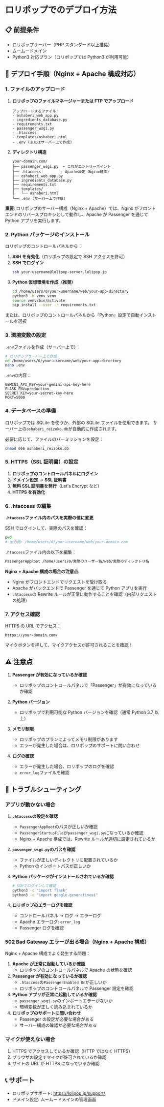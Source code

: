 # ロリポップでのデプロイ方法

## 📋 前提条件

- ロリポップサーバー（PHP スタンダード以上推奨）
- ムームードメイン
- Python3 対応プラン（ロリポップでは Python3 が利用可能）

## 🚀 デプロイ手順（Nginx + Apache 構成対応）

### 1. ファイルのアップロード

1. **ロリポップのファイルマネージャーまたは FTP でアップロード**

   ```
   アップロードするファイル：
   - oshaberi_web_app.py
   - ingredients_database.py
   - requirements.txt
   - passenger_wsgi.py
   - .htaccess
   - templates/oshaberi.html
   - .env (またはサーバー上で作成)
   ```

2. **ディレクトリ構造**
   ```
   your-domain.com/
   ├── passenger_wsgi.py  ← これがエントリーポイント
   ├── .htaccess         ← Apache設定（Nginx経由）
   ├── oshaberi_web_app.py
   ├── ingredients_database.py
   ├── requirements.txt
   ├── templates/
   │   └── oshaberi.html
   └── .env (サーバー上で作成)
   ```

**重要**: ロリポップのサーバー構成（Nginx + Apache）では、Nginx がフロントエンドのリバースプロキシとして動作し、Apache が Passenger を通じて Python アプリを実行します。

### 2. Python パッケージのインストール

ロリポップのコントロールパネルから：

1. **SSH を有効化**（ロリポップの設定で SSH アクセスを許可）
2. **SSH でログイン**
   ```bash
   ssh your-username@lolipop-server.lolipop.jp
   ```
3. **Python 仮想環境を作成（推奨）**
   ```bash
   cd /home/users/0/your-username/web/your-app-directory
   python3 -m venv venv
   source venv/bin/activate
   pip install --user -r requirements.txt
   ```

または、ロリポップのコントロールパネルから「Python」設定で自動インストールを選択

### 3. 環境変数の設定

`.env`ファイルを作成（サーバー上で）：

```bash
# ロリポップサーバー上で作成
cd /home/users/0/your-username/web/your-app-directory
nano .env
```

`.env`の内容：

```env
GEMINI_API_KEY=your-gemini-api-key-here
FLASK_ENV=production
SECRET_KEY=your-secret-key-here
PORT=5000
```

### 4. データベースの準備

ロリポップでは SQLite を使うか、外部の SQLite ファイルを使用できます。
サーバー上の`oshaberi_reizoko.db`が自動的に作成されます。

必要に応じて、ファイルのパーミッションを設定：

```bash
chmod 666 oshaberi_reizoko.db
```

### 5. HTTPS（SSL 証明書）の設定

1. **ロリポップのコントロールパネルにログイン**
2. **ドメイン設定** → **SSL 証明書**
3. **無料 SSL 証明書を発行**（Let's Encrypt など）
4. **HTTPS を有効化**

### 6. .htaccess の編集

**`.htaccess`ファイル内のパスを実際の値に変更**

SSH でログインして、実際のパスを確認：

```bash
pwd
# 出力例: /home/users/0/your-username/web/your-domain.com
```

`.htaccess`ファイル内の以下を編集：

```apache
PassengerAppRoot /home/users/0/実際のユーザー名/web/実際のディレクトリ名
```

**Nginx + Apache 構成の場合の注意点**:

- Nginx がフロントエンドでリクエストを受け取る
- Apache がバックエンドで Passenger を通じて Python アプリを実行
- `.htaccess`の Rewrite ルールが正常に動作することを確認（内部リクエストの処理）

### 7. アクセス確認

HTTPS の URL でアクセス：

```
https://your-domain.com/
```

マイクボタンを押して、マイクアクセスが許可されることを確認！

## ⚠️ 注意点

1. **Passenger が有効になっているか確認**

   - ロリポップのコントロールパネルで「Passenger」が有効になっているか確認

2. **Python バージョン**

   - ロリポップで利用可能な Python バージョンを確認（通常 Python 3.7 以上）

3. **メモリ制限**

   - ロリポップのプランによってメモリ制限があります
   - エラーが発生した場合は、ロリポップのサポートに問い合わせ

4. **ログの確認**
   - エラーが発生した場合、ロリポップのログを確認
   - `error_log`ファイルを確認

## 🔧 トラブルシューティング

### アプリが動かない場合

1. **`.htaccess`の設定を確認**

   - `PassengerAppRoot`のパスが正しいか確認
   - `PassengerStartupFile`が`passenger_wsgi.py`になっているか確認
   - Nginx + Apache 構成では、Rewrite ルールが適切に設定されているか

2. **`passenger_wsgi.py`のパスを確認**

   - ファイルが正しいディレクトリに配置されているか
   - Python のインポートパスが正しいか

3. **Python パッケージがインストールされているか確認**

   ```bash
   # SSHでログインして確認
   python3 -c "import flask"
   python3 -c "import google.generativeai"
   ```

4. **ロリポップのエラーログを確認**
   - コントロールパネル → ログ → エラーログ
   - Apache エラーログ: `error_log`
   - Passenger ログを確認

### 502 Bad Gateway エラーが出る場合（Nginx + Apache 構成）

Nginx + Apache 構成でよく発生する問題：

1. **Apache が正常に起動しているか確認**
   - ロリポップのコントロールパネルで Apache の状態を確認
2. **Passenger が有効になっているか確認**
   - `.htaccess`の`PassengerEnabled On`が正しいか
   - ロリポップのコントロールパネルで Passenger 設定を確認
3. **Python アプリが正常に起動しているか確認**
   - `passenger_wsgi.py`のインポートエラーがないか
   - 環境変数が正しく読み込まれているか
4. **ロリポップのサポートに問い合わせ**
   - Passenger の設定が必要な場合がある
   - サーバー構成の確認が必要な場合がある

### マイクが使えない場合

1. HTTPS でアクセスしているか確認（HTTP ではなく HTTPS）
2. ブラウザの設定でマイクが許可されているか確認
3. サイトの URL が HTTPS になっているか確認

## 📞 サポート

- ロリポップサポート: https://lolipop.jp/support/
- ドメイン設定: ムームードメインの管理画面
